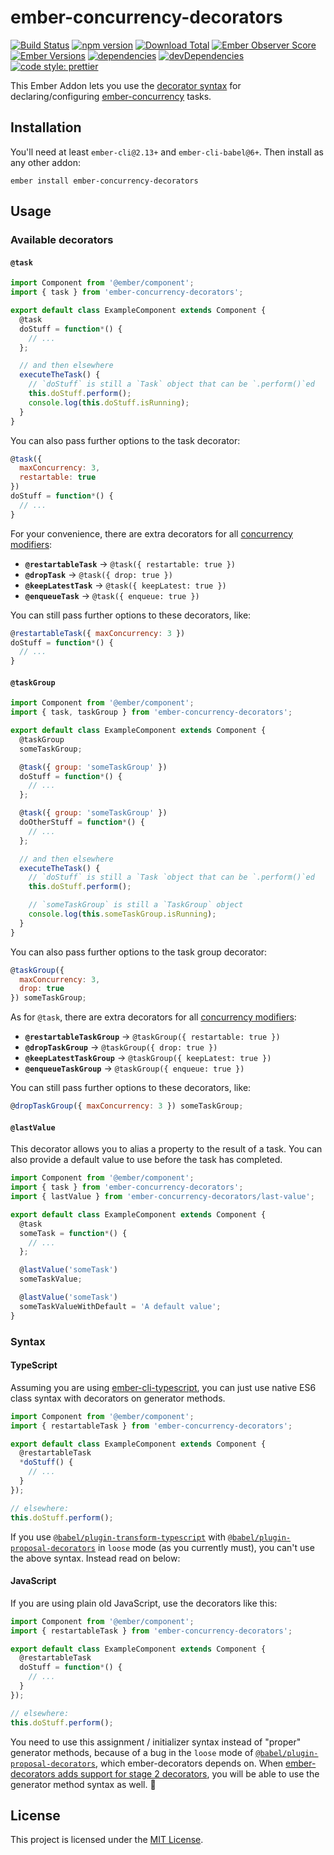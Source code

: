 # ember-concurrency-decorators

[![Build Status](https://travis-ci.org/machty/ember-concurrency-decorators.svg)](https://travis-ci.org/machty/ember-concurrency-decorators)
[![npm version](https://badge.fury.io/js/ember-concurrency-decorators.svg)](http://badge.fury.io/js/ember-concurrency-decorators)
[![Download Total](https://img.shields.io/npm/dt/ember-concurrency-decorators.svg)](http://badge.fury.io/js/ember-concurrency-decorators)
[![Ember Observer Score](https://emberobserver.com/badges/ember-concurrency-decorators.svg)](https://emberobserver.com/addons/ember-concurrency-decorators)
[![Ember Versions](https://img.shields.io/badge/Ember.js%20Versions-%5E2.12%20%7C%7C%20%5E3.0-brightgreen.svg)](https://travis-ci.org/machty/ember-concurrency-decorators)
[![dependencies](https://img.shields.io/david/machty/ember-concurrency-decorators.svg)](https://david-dm.org/machty/ember-concurrency-decorators)
[![devDependencies](https://img.shields.io/david/dev/machty/ember-concurrency-decorators.svg)](https://david-dm.org/machty/ember-concurrency-decorators)
[![code style: prettier](https://img.shields.io/badge/code_style-prettier-ff69b4.svg)](https://github.com/prettier/prettier)


This Ember Addon lets you use the
[decorator syntax](https://github.com/tc39/proposal-decorators)
for declaring/configuring
[ember-concurrency](https://ember-concurrency.com) tasks.

## Installation

You'll need at least `ember-cli@2.13+` and `ember-cli-babel@6+`.
Then install as any other addon:

```
ember install ember-concurrency-decorators
```

## Usage

### Available decorators

#### `@task`

```js
import Component from '@ember/component';
import { task } from 'ember-concurrency-decorators';

export default class ExampleComponent extends Component {
  @task
  doStuff = function*() {
    // ...
  };

  // and then elsewhere
  executeTheTask() {
    // `doStuff` is still a `Task` object that can be `.perform()`ed
    this.doStuff.perform();
    console.log(this.doStuff.isRunning);
  }
}
```

You can also pass further options to the task decorator:

```js
@task({
  maxConcurrency: 3,
  restartable: true
})
doStuff = function*() {
  // ...
}
```

For your convenience, there are extra decorators for all [concurrency modifiers](http://ember-concurrency.com/docs/task-concurrency):

- **`@restartableTask`** -> `@task({ restartable: true })`
- **`@dropTask`** -> `@task({ drop: true })`
- **`@keepLatestTask`** -> `@task({ keepLatest: true })`
- **`@enqueueTask`** -> `@task({ enqueue: true })`

You can still pass further options to these decorators, like:

```js
@restartableTask({ maxConcurrency: 3 })
doStuff = function*() {
  // ...
}
```

#### `@taskGroup`

```js
import Component from '@ember/component';
import { task, taskGroup } from 'ember-concurrency-decorators';

export default class ExampleComponent extends Component {
  @taskGroup
  someTaskGroup;

  @task({ group: 'someTaskGroup' })
  doStuff = function*() {
    // ...
  };

  @task({ group: 'someTaskGroup' })
  doOtherStuff = function*() {
    // ...
  };

  // and then elsewhere
  executeTheTask() {
    // `doStuff` is still a `Task `object that can be `.perform()`ed
    this.doStuff.perform();

    // `someTaskGroup` is still a `TaskGroup` object
    console.log(this.someTaskGroup.isRunning);
  }
}
```

You can also pass further options to the task group decorator:

```js
@taskGroup({
  maxConcurrency: 3,
  drop: true
}) someTaskGroup;
```

As for `@task`, there are extra decorators for all [concurrency modifiers](http://ember-concurrency.com/docs/task-concurrency):

- **`@restartableTaskGroup`** -> `@taskGroup({ restartable: true })`
- **`@dropTaskGroup`** -> `@taskGroup({ drop: true })`
- **`@keepLatestTaskGroup`** -> `@taskGroup({ keepLatest: true })`
- **`@enqueueTaskGroup`** -> `@taskGroup({ enqueue: true })`

You can still pass further options to these decorators, like:

```js
@dropTaskGroup({ maxConcurrency: 3 }) someTaskGroup;
```

#### `@lastValue`

This decorator allows you to alias a property to the result of a task. You can also provide a default value to use before the task has completed.

```js
import Component from '@ember/component';
import { task } from 'ember-concurrency-decorators';
import { lastValue } from 'ember-concurrency-decorators/last-value';

export default class ExampleComponent extends Component {
  @task
  someTask = function*() {
    // ...
  };

  @lastValue('someTask')
  someTaskValue;

  @lastValue('someTask')
  someTaskValueWithDefault = 'A default value';
}
```

### Syntax

#### TypeScript

Assuming you are using [ember-cli-typescript](https://github.com/typed-ember/ember-cli-typescript), you can just use native ES6 class syntax with decorators on generator methods.

```js
import Component from '@ember/component';
import { restartableTask } from 'ember-concurrency-decorators';

export default class ExampleComponent extends Component {
  @restartableTask
  *doStuff() {
    // ...
  }
});

// elsewhere:
this.doStuff.perform();
```

If you use [`@babel/plugin-transform-typescript`](https://babeljs.io/docs/en/next/babel-plugin-transform-typescript.html) with [`@babel/plugin-proposal-decorators`](https://babeljs.io/docs/en/next/babel-plugin-proposal-decorators.html) in `loose` mode (as you currently must), you can't use the above syntax. Instead read on below:

#### JavaScript

If you are using plain old JavaScript, use the decorators like this:

```js
import Component from '@ember/component';
import { restartableTask } from 'ember-concurrency-decorators';

export default class ExampleComponent extends Component {
  @restartableTask
  doStuff = function*() {
    // ...
  }
});

// elsewhere:
this.doStuff.perform();
```

You need to use this assignment / initializer syntax instead of "proper" generator methods, because of a bug in the `loose` mode of [`@babel/plugin-proposal-decorators`](https://babeljs.io/docs/en/next/babel-plugin-proposal-decorators.html), which ember-decorators depends on. When [ember-decorators adds support for stage 2 decorators](https://github.com/ember-decorators/ember-decorators/issues/278), you will be able to use the generator method syntax as well. 🎉

## License

This project is licensed under the [MIT License](LICENSE.md).
